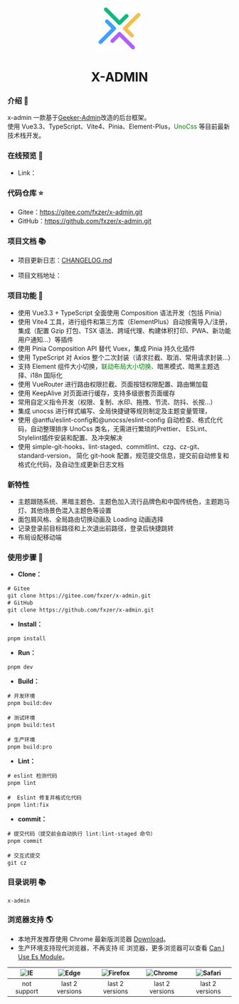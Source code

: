 <br>

<p align="center">
<img src="./public/logo.svg" style="width:100px;" />
</p>

<h1 align="center">X-ADMIN</h1>

### 介绍 📖

x-admin 一款基于[Geeker-Admin](https://github.com/HalseySpicy/Geeker-Admin)改造的后台框架。
<br>
使用 Vue3.3、TypeScript、Vite4、Pinia、Element-Plus，<span style="color:green">UnoCss</span> 等目前最新技术栈开发。

### 在线预览 👀

- Link：

### 代码仓库 ⭐

- Gitee：https://gitee.com/fxzer/x-admin.git
- GitHub：https://github.com/fxzer/x-admin.git

### 项目文档 📚

- 项目更新日志：[CHANGELOG.md](./CHANGELOG.md)

- 项目文档地址：

### 项目功能 🔨

- 使用 Vue3.3 + TypeScript 全面使用 Composition 语法开发（包括 Pinia）
- 使用 Vite4 工具，进行组件和第三方库（ElementPlus）自动按需导入/注册，<br>
  集成（配置 Gzip 打包、TSX 语法、跨域代理、构建体积打印、PWA、新功能用户通知…）等插件
- 使用 Pinia Composition API 替代 Vuex，集成 Pinia 持久化插件
- 使用 TypeScript 对 Axios 整个二次封装（请求拦截、取消、常用请求封装…）
- 支持 Element 组件大小切换，<span style="color:green">联动布局大小切换、</span>暗黑模式、暗黑主题选择、i18n 国际化
- 使用 VueRouter 进行路由权限拦截、页面按钮权限配置、路由懒加载
- 使用 KeepAlive 对页面进行缓存，支持多级嵌套页面缓存
- 常用自定义指令开发（权限、复制、水印、拖拽、节流、防抖、长按…）
- 集成 unocss 进行样式编写、全局快捷键等规则制定及主题变量管理，
- 使用 @antfu/eslint-config和@unocss/eslint-config 自动检查、格式化代码，自动整理排序 UnoCss 类名，无需进行繁琐的Prettier、 ESLint、Stylelint插件安装和配置、及冲突解决
- 使用 simple-git-hooks、lint-staged、commitlint、czg、cz-git、standard-version， 简化 git-hook 配置，规范提交信息，提交前自动修复和格式化代码，及自动生成更新日志文档
  
### 新特性
- 主题跟随系统、黑暗主题色、主题色加入流行品牌色和中国传统色，主题跑马灯、其他场景色混入主题色等设置
- 面包屑风格、全局路由切换动画及 Loading 动画选择
- 记录登录前目标路径和上次退出前路径，登录后快捷跳转
- 布局设配移动端

### 使用步骤 📔

- **Clone：**

```text
# Gitee
git clone https://gitee.com/fxzer/x-admin.git
# GitHub
git clone https://github.com/fxzer/x-admin.git
```

- **Install：**

```text
pnpm install
```

- **Run：**

```text
pnpm dev
```

- **Build：**

```text
# 开发环境
pnpm build:dev

# 测试环境
pnpm build:test

# 生产环境
pnpm build:pro
```

- **Lint：**

```text
# eslint 检测代码
pnpm lint

#  Eslint 修复并格式化代码
pnpm lint:fix

```

- **commit：**

```text
# 提交代码（提交前会自动执行 lint:lint-staged 命令）
pnpm commit

# 交互式提交
git cz
```


### 目录说明 📚

```text
x-admin
```

### 浏览器支持 🌎

- 本地开发推荐使用 Chrome 最新版浏览器 [Download](https://www.google.com/intl/zh-CN/chrome/)。
- 生产环境支持现代浏览器，不再支持 IE 浏览器，更多浏览器可以查看 [Can I Use Es Module](https://caniuse.com/?search=ESModule)。

| ![IE](https://i.imgtg.com/2023/04/11/8z7ot.png) | ![Edge](https://i.imgtg.com/2023/04/11/8zr3p.png) | ![Firefox](https://i.imgtg.com/2023/04/11/8zKiU.png) | ![Chrome](https://i.imgtg.com/2023/04/11/8zNrx.png) | ![Safari](https://i.imgtg.com/2023/04/11/8zeGj.png) |
| :---------------------------------------------: | :-----------------------------------------------: | :--------------------------------------------------: | :-------------------------------------------------: | :-------------------------------------------------: |
|                   not support                   |                  last 2 versions                  |                   last 2 versions                    |                   last 2 versions                   |                   last 2 versions                   |

